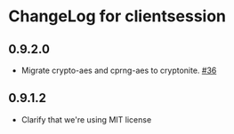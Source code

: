 # ChangeLog for clientsession

## 0.9.2.0

* Migrate crypto-aes and cprng-aes to cryptonite. [#36](https://github.com/yesodweb/clientsession/pull/36)

## 0.9.1.2

* Clarify that we're using MIT license
